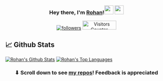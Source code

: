 <h3 align="center">Hey there, I'm <a href="http://rohan-punjani-portfolio.netlify.app">Rohan</a>!<img src="https://media.giphy.com/media/hvRJCLFzcasrR4ia7z/giphy.gif" width="28"> <img src="https://emojis.slackmojis.com/emojis/images/1531849430/4246/blob-sunglasses.gif?1531849430" width="28"/></h3>

<p align="center">
  <a href="https://github.com/RohanPunjani"><img alt="followers" title="Follow me on Github" src="https://img.shields.io/github/followers/RohanPunjani?color=236ad3&style=for-the-badge&logo=github&label=Follow"/></a>
  <a href="https://github.com/RohanPunjani"></a><img src="https://visitor-badge.glitch.me/badge?page_id=RohanPunjani" height="28px" width="105px" alt="Visitors Counter">
</p>


## 📈 Github Stats

<p align="left">
  <a href="#"><img alt="Rohan's Github Stats" src="https://github-readme-stats.vercel.app/api?username=RohanPunjani&theme=tokyonight&show_icons=true&count_private=true" /></a> 
  <a href="#"><img alt="Rohan's Top Languages" src="https://github-readme-stats.vercel.app/api/top-langs/?username=RohanPunjani&langs_count=8&layout=compact&theme=tokyonight" /></a>
</p>

<h3 align="center">⬇ Scroll down to see <a href="https://github.com/RohanPunjani?tab=repositories">my repos</a>! Feedback is appreciated</h3>
